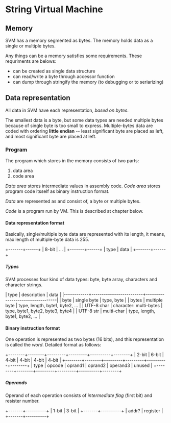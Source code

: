 # String Virtual Machine


## Memory

SVM has a memory segmented as bytes. The memory holds data as a single or multiple bytes.

Any things can be a memory satisfies some requirements. These requriments are belows:

- can be created as single data structure
- can read/write a byte through accessor function
- can dump through stringify the memory (to debugging or to seriarizing)

## Data representation

All data in SVM have each representation, *based on bytes*.

The smallest data is a byte, but some data types are needed multiple bytes because of single
byte is too small to express. Multiple-bytes data are coded with ordering **little endian**
-- least significant byte are placed as left, and most significant byte are placed at left.

### Program

The program which stores in the memory consists of two parts:

1. data area
2. code area

*Data area* stores intermediate values in assembly code. *Code area* stores program code
itsself as binary instruction format.

*Data* are represented as and consist of, a byte or multiple bytes.

*Code* is a program run by VM. This is described at chapter below.

#### Data representation format

Basically, single/multiple byte data are represented with its length, it means, max
length of multiple-byte data is 255.

+-------+------+
| 8-bit | ...  |
+-------+------+
| type  | data |
+-------+------+

##### Types

SVM processes four kind of data types: byte, byte array, characters and character strings.

| type       | description             | data                             |
|------------+-------------------------+----------------------------------|
| byte       | single byte             | type, byte                       |
| bytes      | multiple byte           | type, length, byte1, byte2, ...  |
| UTF-8 char | character: multi-bytes  | type, byte1, byte2, byte3, byte4 |
| UTF-8 str  | multi-char              | type, length, byte1, byte2, ...  |

#### Binary instruction format

One operation is represented as two bytes (16 bits), and this representation is called
the *word*. Detailed format as follows:

+--------+--------+---------+---------+----------+--------+
| 2-bit  | 6-bit  | 4-bit   | 4-bit   | 4-bit    | 4-bit  |
+--------+--------+---------+---------+----------+--------+
| type   | opcode | oprand1 | oprand2 | operand3 | unused |
+--------+--------+---------+---------+----------+--------+

##### Operands

Operand of each operation consists of *intermediate flag* (first bit) and resister number.

+-------+----------+
| 1-bit | 3-bit    |
+-------+----------+
| addr? | register |
+-------+----------+

